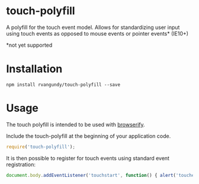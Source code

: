 # touch-polyfill

A polyfill for the touch event model. Allows for standardizing user input using touch events as opposed to mouse events or pointer events* (IE10+)

*not yet supported

# Installation

```
npm install rvangundy/touch-polyfill --save
```

# Usage

The touch polyfill is intended to be used with [browserify](https://github.com/substack/node-browserify).

Include the touch-polyfill at the beginning of your application code.

```javascript
require('touch-polyfill');
```

It is then possible to register for touch events using standard event registration:

```javascript
document.body.addEventListener('touchstart', function() { alert('touched!'); }, false);
```
